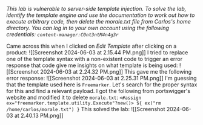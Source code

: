 *This lab is vulnerable to server-side template injection. To solve the lab, identify the template engine and use the documentation to work out how to execute arbitrary code, then delete the morale.txt file from Carlos's home directory.
You can log in to your own account using the following credentials: `content-manager:C0nt3ntM4n4g3r`*

Came across this when I clicked on *Edit Template* after clicking on a product:
![[Screenshot 2024-06-03 at 2.15.44 PM.png]]
I tried to replace one of the template syntax with a non-existent code to trigger an error response that code give me insights on what template is being used:
![[Screenshot 2024-06-03 at 2.24.32 PM.png]]
This gave me the following error response:
![[Screenshot 2024-06-03 at 2.25.31 PM.png]]
I'm guessing that the template used here is `Freemarker`. Let's search for the proper syntax for this and find a relevant payload. 
I got the following from portswigger's website and modified it to delete `morale.txt`:
`<#assign ex="freemarker.template.utility.Execute"?new()> ${ ex("rm /home/carlos/morale.txt") }`
This solved the lab:
![[Screenshot 2024-06-03 at 2.40.13 PM.png]]
